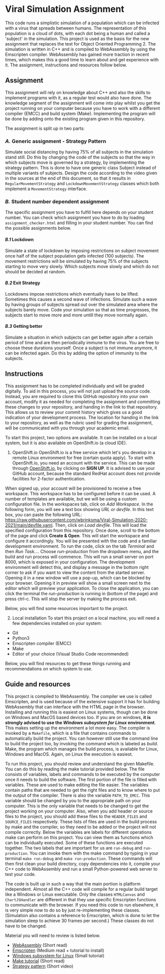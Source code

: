 # Viral Simulation Assignment

This code runs a simplistic simulation of a population which can be infected with a virus that spreads between humans. The representation of this population is a cloud of dots, with each dot being a human and called a 'subject' in the simulation. This project is used as the basis for the new assignment that replaces the test for Object Oriented Programming 2. The simulation is written in C++ and is compiled to WebAssembly by using the Emscripten compiler. WebAssembly has gained more traction in recent times, which makes this a good time to learn about and get experience with it. The assignment, instructions and resources follow below.

## **Assignment**

This assignment will rely on knowledge about C++ and also the skills to implement programs with it, as a regular test would also have done. The knowledge segment of the assignment will come into play whilst you get the project running on your computer because you have to work with a different compiler (EMCC) and build system (Make). Implementing the program will be done by adding onto the existing program given in this repository.

The assignment is split up in two parts:

### _**A.**_ Generic assignment - Strategy Pattern

Simulate social distancing by having 75% of all subjects in the simulation stand still. Do this by changing the code of the subjects so that the way in which subjects move is governed by a strategy, by implementing the strategy pattern. This is done to have one generic class Subject instead of multiple variants of subjects. Design the code according to the video given in the sources at the end of this document, so that it results in `RegularMovementStrategy` and  `LockdownMovementStrategy` classes which both implement a `MovementStrategy` interface.

### _**B.**_ Student number dependent assignment

The specific assignment you have to fulfill here depends on your student number. You can check which assignment you have to do by loading `assignment_checker.html` and filling in your student number. You can find the possible assignments below.

#### _**B.1**_ Lockdown

Simulate a state of lockdown by imposing restrictions on subject movement once half of the subject population gets infected (100 subjects). The movement restrictions will be simulated by having 75% of the subjects starting to move very slowly. Which subjects move slowly and which do not should be decided at random.

#### _**B.2**_ Exit Strategy

Lockdowns impose restrictions which eventually have to be lifted. Sometimes this causes a second wave of infections. Simulate such a wave by having groups of subjects spread out over the simulated area where the subjects barely move. Code your simulation so that as time progresses, the subjects start to move more and more untill they move normally again.

#### _**B.3**_ Getting better

Simulate a situation in which subjects can get better again after a certain period of time and are then periodically immune to the virus. You are free to choose these durations yourself. Once a subject is not immune anymore, it can be infected again. Do this by adding the option of immunity to the subjects.

## **Instructions**

This assignment has to be completed individually and will be graded digitally. To aid in this process, you will not just upload the source code. Instead, you are required to clone this GitHub repository into your own account, modify it as needed for completing the assignment and committing these changes to your repository, and handing in the link to that repository. This allows us to review your commit history which gives us a good indication of your development process. The location for handing in the link to your repository, as well as the rubric used for grading the assignment, will be communicated with you through your academic email.

To start this project, two options are available. It can be installed on a local system, but it is also available on OpenShift.io (a cloud IDE).

1. OpenShift.io
OpenShift.io is a free service which let's you develop in a remote Linux environment for free (certain quota apply). To start with OpenShift.io, you need an account with the service. This can be made through [OpenShift.io](https://openshift.io/), by clicking on **SIGN UP**. It is advised to use your GitHub account, because the standard RedHat account does not provide facilities for 2-factor authentication.

When signed up, your account will be provisioned to receive a free workspace. This workspace has to be configured before it can be used. A number of templates are available, but we will be using a custom configuration file. In the workspaces tab, click on *Add Workspace*. In the following form, you will see a text box showing *URL or devfile*. In this text box, you can paste the following URL: https://raw.githubusercontent.com/wbrinksma/Viral-Simulation-2020-2021/main/devfile.yaml. Then, click on *Load devfile*. This will load the specified configuration from this repository. Once done, scroll to the bottom of the page and click **Create & Open**. This will start the workspace and configure it accordingly. You will be presented with the code and a familiar development environment. To run the code, click on the tab *Terminal* and then *Run Task...*. Choose *run-production* from the dropdown menu, and the build and run process will commence. This will run a small server on port 8000, which is exposed in your configuration. The development environment will detect this, and display a message in the bottom right corner to ask if you want to view the content from the started server. Opening it in a new window will use a pop-up, which can be blocked by your browser. Opening it in preview will show a small screen next to the editor which will preview your application. To close the application, you can click the terminal the *run-production* is running in (bottom of the page) and press ctrl-c. This will stop the server by making the process exit.

Below, you will find some resources important to the project.

2. Local installation
To start this project on a local machine, you will need a few dependencies installed on your system:

- Git
- Python3
- Emscripten compiler (EMCC)
- Make
- Editor of your choice (Visual Studio Code recommended)

Below, you will find resources to get these things running and recommendations on which system to use.

## **Guide and resources**

This project is compiled to WebAssembly. The compiler we use is called Emscripten, and is used because of the extensive support it has for building WebAssembly that can interface with the HTML page in the browser. Installing and running this is easiest on Linux systems, though can be done on Windows and MacOS based devices too. If you are on windows, **it is strongly advised to use the _Windows subsystem for Linux_ environment**. This makes setting up the environment a lot more easy. The compiler is invoked by a `Makefile`, which is a file that contains commands to automatically build the project. You can however still use the command line to build the project too, by invoking the command which is labeled as _build_. Make, the program which manages the build process, is available for Linux, Windows and MacOS. Again, on Linux the execution is easiest.

To run this project, you should review and understand the given Makefile. You can do this by reading the make tutorial provided below. The file consists of variables, labels and commands to be executed by the computer once it needs to build the software. The first portion of the file is filled with variables. These are used to make editing the file easier. The variables contain paths that are needed to get the right files and to know where to put the output of the compiler. There is also the variable `PATH_TO_EMCC`. This variable should be changed by you to the appropriate path on your computer. This is the only variable that needs to be changed to get the project working on your computer. Also, when you add header or source files to the project, you should add these files to the `HEADER_FILES` and `SOURCE_FILES` respectively. These lists of files are used in the build process by make and the compiler, so they need to be added or the project will not compile correctly. Below the variables are labels for different operations make can perform on this project. You can view them as functions which can be individually executed. Some of these functions are executed together. The two labels that are important for us are `run-debug` and `run-production`. You can invoke them with the make command by typing in your terminal `make run-debug` and `make run-production`. These commands will then first clean your build directory, copy dependencies into it, compile your C++ code to WebAssembly and run a small Python-powered web server to test your code.

The code is built up in such a way that the main portion is platform independent. Almost all the C++ code will compile for a regular build target like a Windows or Linux executable. Only the classes `HTMLCanvas` and `ChartJSHandler` are different in that they use specific Emscripten functions to communicate with the browser. If you need this code to run elsewhere, it is very simple now to do so by just re-implementing these classes. (Simulation also contains a reference to Emscripten, which is done to let the simulation sleep to achieve 30 frames per second.) These classes do not have to be changed.

Material you will need to review is listed below.

- [WebAssembly](https://webassembly.org/) (Short read)
- [Emscripten](https://emscripten.org/) (Medium read + tutorial to install)
- [Windows subsystem for Linux](https://docs.microsoft.com/en-us/windows/wsl/install-win10) (Small tutorial)
- [Make tutorial](http://www.cs.colby.edu/maxwell/courses/tutorials/maketutor/) (Short read)
- [Strategy pattern](https://www.youtube.com/watch?v=sRuem-JQZRE) (Short video)
